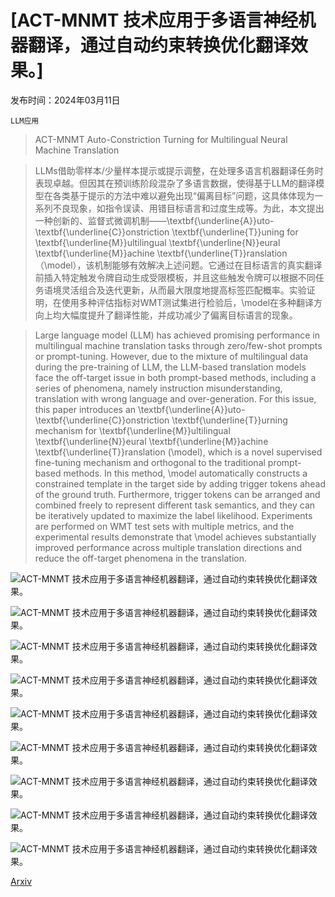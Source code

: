 # [ACT-MNMT 技术应用于多语言神经机器翻译，通过自动约束转换优化翻译效果。]

发布时间：2024年03月11日

`LLM应用`

> ACT-MNMT Auto-Constriction Turning for Multilingual Neural Machine Translation

> LLMs借助零样本/少量样本提示或提示调整，在处理多语言机器翻译任务时表现卓越。但因其在预训练阶段混杂了多语言数据，使得基于LLM的翻译模型在各类基于提示的方法中难以避免出现“偏离目标”问题，这具体体现为一系列不良现象，如指令误读、用错目标语言和过度生成等。为此，本文提出一种创新的、监督式微调机制——\textbf{\underline{A}}uto-\textbf{\underline{C}}onstriction \textbf{\underline{T}}uning for \textbf{\underline{M}}ultilingual \textbf{\underline{N}}eural \textbf{\underline{M}}achine \textbf{\underline{T}}ranslation（\model），该机制能够有效解决上述问题。它通过在目标语言的真实翻译前插入特定触发令牌自动生成受限模板，并且这些触发令牌可以根据不同任务语境灵活组合及迭代更新，从而最大限度地提高标签匹配概率。实验证明，在使用多种评估指标对WMT测试集进行检验后，\model在多种翻译方向上均大幅度提升了翻译性能，并成功减少了偏离目标语言的现象。

> Large language model (LLM) has achieved promising performance in multilingual machine translation tasks through zero/few-shot prompts or prompt-tuning. However, due to the mixture of multilingual data during the pre-training of LLM, the LLM-based translation models face the off-target issue in both prompt-based methods, including a series of phenomena, namely instruction misunderstanding, translation with wrong language and over-generation. For this issue, this paper introduces an \textbf{\underline{A}}uto-\textbf{\underline{C}}onstriction \textbf{\underline{T}}urning mechanism for \textbf{\underline{M}}ultilingual \textbf{\underline{N}}eural \textbf{\underline{M}}achine \textbf{\underline{T}}ranslation (\model), which is a novel supervised fine-tuning mechanism and orthogonal to the traditional prompt-based methods. In this method, \model automatically constructs a constrained template in the target side by adding trigger tokens ahead of the ground truth. Furthermore, trigger tokens can be arranged and combined freely to represent different task semantics, and they can be iteratively updated to maximize the label likelihood. Experiments are performed on WMT test sets with multiple metrics, and the experimental results demonstrate that \model achieves substantially improved performance across multiple translation directions and reduce the off-target phenomena in the translation.

![ACT-MNMT 技术应用于多语言神经机器翻译，通过自动约束转换优化翻译效果。](../../../paper_images/2403.06745/x1.png)

![ACT-MNMT 技术应用于多语言神经机器翻译，通过自动约束转换优化翻译效果。](../../../paper_images/2403.06745/x2.png)

![ACT-MNMT 技术应用于多语言神经机器翻译，通过自动约束转换优化翻译效果。](../../../paper_images/2403.06745/x3.png)

![ACT-MNMT 技术应用于多语言神经机器翻译，通过自动约束转换优化翻译效果。](../../../paper_images/2403.06745/x4.png)

![ACT-MNMT 技术应用于多语言神经机器翻译，通过自动约束转换优化翻译效果。](../../../paper_images/2403.06745/x5.png)

![ACT-MNMT 技术应用于多语言神经机器翻译，通过自动约束转换优化翻译效果。](../../../paper_images/2403.06745/x6.png)

![ACT-MNMT 技术应用于多语言神经机器翻译，通过自动约束转换优化翻译效果。](../../../paper_images/2403.06745/x7.png)

![ACT-MNMT 技术应用于多语言神经机器翻译，通过自动约束转换优化翻译效果。](../../../paper_images/2403.06745/x8.png)

![ACT-MNMT 技术应用于多语言神经机器翻译，通过自动约束转换优化翻译效果。](../../../paper_images/2403.06745/x9.png)

[Arxiv](https://arxiv.org/abs/2403.06745)